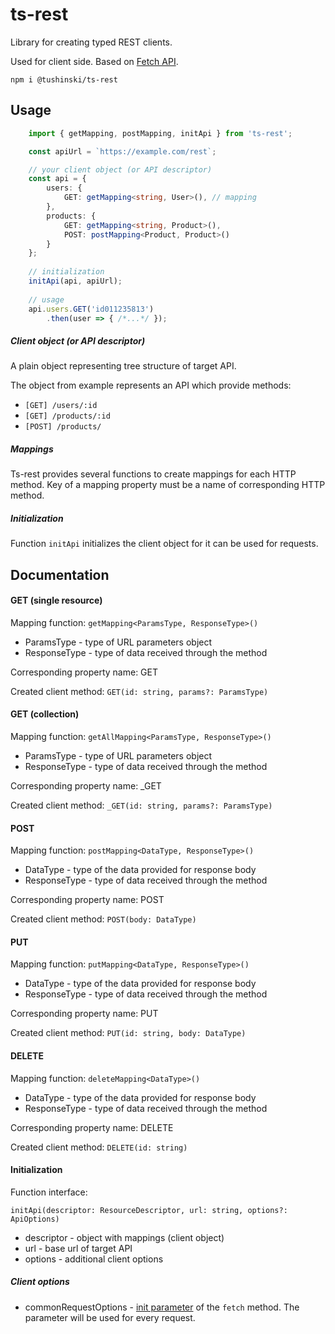 # ts-rest
Library for creating typed REST clients.

Used for client side. Based on [Fetch API](https://developer.mozilla.org/en-US/docs/Web/API/Fetch_API). 

`npm i @tushinski/ts-rest`

## Usage
```typescript
    import { getMapping, postMapping, initApi } from 'ts-rest';

    const apiUrl = `https://example.com/rest`;

    // your client object (or API descriptor)
    const api = {
        users: {
            GET: getMapping<string, User>(), // mapping
        },
        products: {
            GET: getMapping<string, Product>(),
            POST: postMapping<Product, Product>()
        }   
    };
    
    // initialization
    initApi(api, apiUrl);
    
    // usage
    api.users.GET('id011235813')
        .then(user => { /*...*/ });
```

##### Client object (or API descriptor)
A plain object representing tree structure of target API.

The object from example represents an API which provide methods:
- `[GET] /users/:id`
- `[GET] /products/:id`
- `[POST] /products/`

##### Mappings
Ts-rest provides several functions to create mappings for each HTTP method.
Key of a mapping property must be a name of corresponding HTTP method.

##### Initialization
Function `initApi` initializes the client object for it can be used for requests.

## Documentation
#### GET (single resource)
Mapping function: `getMapping<ParamsType, ResponseType>()`
- ParamsType - type of URL parameters object
- ResponseType - type of data received through the method

Corresponding property name: GET

Created client method: `GET(id: string, params?: ParamsType)`

#### GET (collection)
Mapping function: `getAllMapping<ParamsType, ResponseType>()`
- ParamsType - type of URL parameters object
- ResponseType - type of data received through the method

Corresponding property name: _GET

Created client method: `_GET(id: string, params?: ParamsType)`

#### POST
Mapping function: `postMapping<DataType, ResponseType>()`
- DataType - type of the data provided for response body
- ResponseType - type of data received through the method

Corresponding property name: POST

Created client method: `POST(body: DataType)`

#### PUT
Mapping function: `putMapping<DataType, ResponseType>()`
- DataType - type of the data provided for response body
- ResponseType - type of data received through the method

Corresponding property name: PUT

Created client method: `PUT(id: string, body: DataType)`

#### DELETE
Mapping function: `deleteMapping<DataType>()`
- DataType - type of the data provided for response body
- ResponseType - type of data received through the method

Corresponding property name: DELETE

Created client method: `DELETE(id: string)`

#### Initialization
Function interface:

`initApi(descriptor: ResourceDescriptor, url: string, options?: ApiOptions)`
- descriptor - object with mappings (client object)
- url - base url of target API
- options - additional client options

##### Client options
- commonRequestOptions - [init parameter](https://developer.mozilla.org/en-US/docs/Web/API/WindowOrWorkerGlobalScope/fetch#parameters)
 of the `fetch` method. The parameter will be used for every request.
